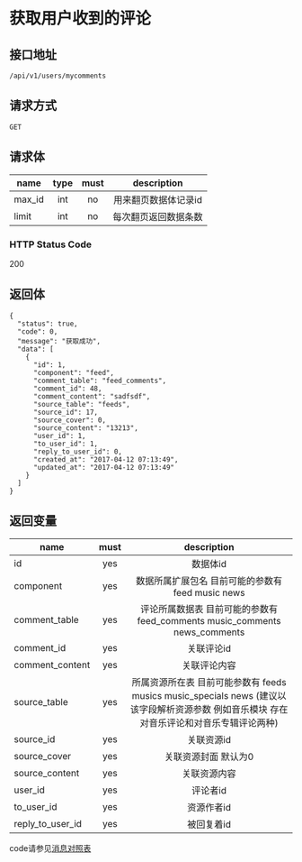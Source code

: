 # 获取用户收到的评论

## 接口地址

```
/api/v1/users/mycomments
```

## 请求方式

```
GET
```
## 请求体

| name     | type     | must     | description |
|----------|:--------:|:--------:|:-----------:|
| max_id   | int      | no       | 用来翻页数据体记录id |
| limit    | int      | no       | 每次翻页返回数据条数 |

### HTTP Status Code

200

## 返回体

```
{
  "status": true,
  "code": 0,
  "message": "获取成功",
  "data": [
    {
      "id": 1,
      "component": "feed",
      "comment_table": "feed_comments",
      "comment_id": 48,
      "comment_content": "sadfsdf",
      "source_table": "feeds",
      "source_id": 17,
      "source_cover": 0,
      "source_content": "13213",
      "user_id": 1,
      "to_user_id": 1,
      "reply_to_user_id": 0,
      "created_at": "2017-04-12 07:13:49",
      "updated_at": "2017-04-12 07:13:49"
    }
  ]
}
```

## 返回变量

| name              | must     | description |
|-------------------|:--------:|:-----------:|
| id                | yes      | 数据体id |
| component         | yes      | 数据所属扩展包名 目前可能的参数有 feed music news |
| comment_table     | yes      | 评论所属数据表 目前可能的参数有 feed_comments music_comments news_comments|
| comment_id        | yes      | 关联评论id  |
| comment_content   | yes      | 关联评论内容 |
| source_table      | yes      | 所属资源所在表 目前可能参数有 feeds musics music_specials news (建议以该字段解析资源参数 例如音乐模块 存在对音乐评论和对音乐专辑评论两种) |
| source_id         | yes      | 关联资源id  |
| source_cover      | yes      | 关联资源封面 默认为0 |
| source_content    | yes      | 关联资源内容|
| user_id           | yes      | 评论者id    |
| to_user_id        | yes      | 资源作者id  |
| reply_to_user_id  | yes      | 被回复着id  |


code请参见[消息对照表](消息对照表.md)
